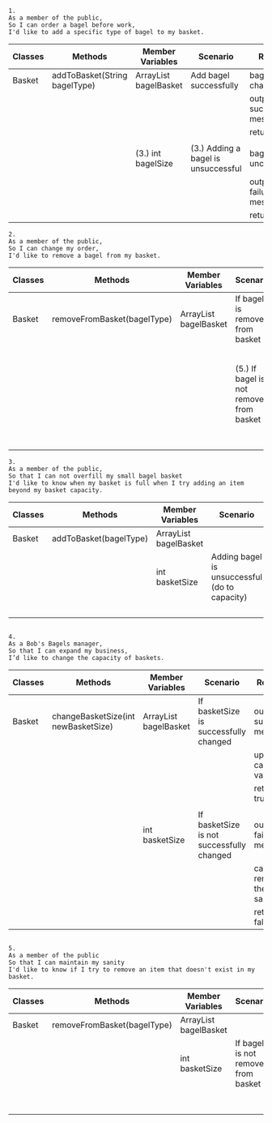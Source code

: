 ```
1.
As a member of the public,
So I can order a bagel before work,
I'd like to add a specific type of bagel to my basket.
```
| Classes | Methods                       | Member Variables              | Scenario                            | Results                |
|---------|-------------------------------|-------------------------------|-------------------------------------|------------------------|
| Basket  | addToBasket(String bagelType) | ArrayList<String> bagelBasket | Add bagel successfully              | bagelBasket changed    |
|         |                               |                               |                                     | output success message |
|         |                               |                               |                                     | return true            |
|         |                               |                               |                                     |                        |
|         |                               | (3.) int bagelSize            | (3.) Adding a bagel is unsuccessful | bagelBasket unchanged  |
|         |                               |                               |                                     | output failure message |
|         |                               |                               |                                     | return false           |


```
2.
As a member of the public,
So I can change my order,
I'd like to remove a bagel from my basket.
```
| Classes | Methods                     | Member Variables              | Scenario                                 | Results                            |
|---------|-----------------------------|-------------------------------|------------------------------------------|------------------------------------|
| Basket  | removeFromBasket(bagelType) | ArrayList<String> bagelBasket | If bagel is removed from basket          | Output message basket changed      |
|         |                             |                               |                                          | return True                        |
|         |                             |                               |                                          |                                    |
|         |                             |                               | (5.) If bagel is not removed from basket | Output message basket is unchanged |
|         |                             |                               |                                          | return false                       |

```
3.
As a member of the public,
So that I can not overfill my small bagel basket
I'd like to know when my basket is full when I try adding an item beyond my basket capacity.
```
| Classes | Methods                | Member Variables              | Scenario                                      | Results                |
|---------|------------------------|-------------------------------|-----------------------------------------------|------------------------|
| Basket  | addToBasket(bagelType) | ArrayList<String> bagelBasket |                                               | bagelBasket unchanged  |
|         |                        | int basketSize                | Adding bagel is unsuccessful (do to capacity) | output failure message |
|         |                        |                               |                                               | return false           |

```

4.
As a Bob's Bagels manager,
So that I can expand my business,
I’d like to change the capacity of baskets.
```
| Classes | Methods                             | Member Variables              | Scenario                                  | Results                   |
|---------|-------------------------------------|-------------------------------|-------------------------------------------|---------------------------|
| Basket  | changeBasketSize(int newBasketSize) | ArrayList<String> bagelBasket | If basketSize is successfully changed     | output success message    |
|         |                                     |                               |                                           | update capacity variable  |
|         |                                     |                               |                                           | return true               |
|         |                                     |                               |                                           |                           |
|         |                                     | int basketSize                | If basketSize is not successfully changed | output failure message    |
|         |                                     |                               |                                           | capacity remains the same |
|         |                                     |                               |                                           | return false              |
```

5.
As a member of the public
So that I can maintain my sanity
I'd like to know if I try to remove an item that doesn't exist in my basket.
```
| Classes | Methods                     | Member Variables              | Scenario                            | Results                            |
|---------|-----------------------------|-------------------------------|-------------------------------------|------------------------------------|
| Basket  | removeFromBasket(bagelType) | ArrayList<String> bagelBasket |                                     |                                    |
|         |                             | int basketSize                | If bagel is not removed from basket | Output message basket is unchanged |
|         |                             |                               |                                     | return false                       |  